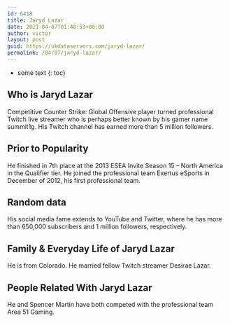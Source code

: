 ```yaml
---
id: 6418
title: Jaryd Lazar
date: 2021-04-07T01:48:53+00:00
author: victor
layout: post
guid: https://ukdataservers.com/jaryd-lazar/
permalink: /04/07/jaryd-lazar/
---
```


* some text
{: toc}


## Who is Jaryd Lazar



Competitive Counter Strike: Global Offensive player turned professional Twitch live streamer who is perhaps better known by his gamer name summit1g. His Twitch channel has earned more than 5 million followers. 

                
                
                
## Prior to Popularity



He finished in 7th place at the 2013 ESEA Invite Season 15 &#8211; North America in the Qualifier tier. He joined the professional team Exertus eSports in December of 2012, his first professional team.

                
                
                
## Random data



His social media fame extends to YouTube and Twitter, where he has more than 650,000 subscribers and 1 million followers, respectively.

                
                
                
## Family & Everyday Life of Jaryd Lazar



He is from Colorado. He married fellow Twitch streamer Desirae Lazar.

                
                
                
## People Related With Jaryd Lazar



He and Spencer Martin have both competed with the professional team Area 51 Gaming.

                
              
            
          
          
          